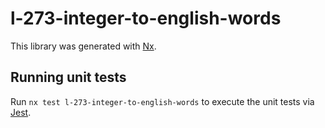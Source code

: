 # l-273-integer-to-english-words

This library was generated with [Nx](https://nx.dev).

## Running unit tests

Run `nx test l-273-integer-to-english-words` to execute the unit tests via [Jest](https://jestjs.io).
